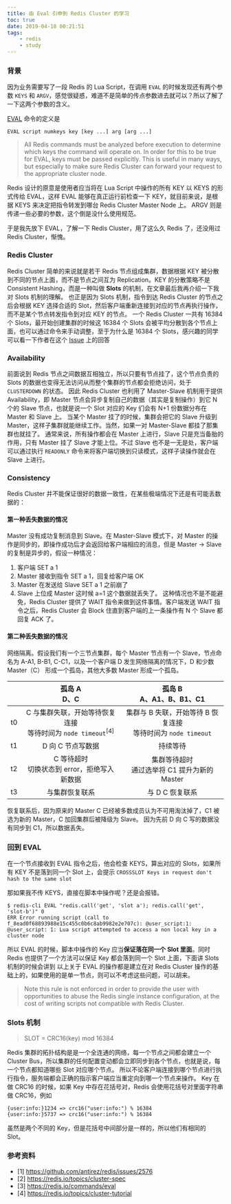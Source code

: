 ```yaml
---
title: 由 Eval 引申到 Redis Cluster 的学习
toc: true
date: 2019-04-18 00:21:51
tags:
    - redis
    - study
---
```


### 背景
因为业务需要写了一段 Redis 的 Lua Script，在调用 `EVAL` 的时候发现还有两个参数 `KEYS` 和 `ARGV`，感觉很疑惑，难道不是简单的传点参数进去就可以？所以了解了一下这两个参数的含义。

[EVAL](https://redis.io/commands/eval) 命令的定义是
```
EVAL script numkeys key [key ...] arg [arg ...]
```

> All Redis commands must be analyzed before execution to determine which keys the command will operate on. In order for this to be true for EVAL, keys must be passed explicitly. This is useful in many ways, but especially to make sure Redis Cluster can forward your request to the appropriate cluster node.

Redis 设计的原意是使用者应当将在 Lua Script 中操作的所有 KEY 以 KEYS 的形式传给 EVAL，这样 EVAL 能够在真正运行前检查一下 KEY，就目前来说，是根据 KEYS 来决定把指令转发到哪台 Redis Cluster Master Node 上。
ARGV 则是传递一些必要的参数，这个倒是没什么使用规范。

于是我先放下 EVAL，了解一下 Redis Cluster，用了这么久 Redis 了，还没用过 Redis Cluster，惭愧。

### Redis Cluster
Redis Cluster 简单的来说就是若干 Redis 节点组成集群，数据根据 KEY 被分散到不同的节点上面，而不是节点之间互为 Replication。KEY 的分散策略不是 Consistent Hashing，而是一种叫做 **Slots** 的机制，在文章最后我再介绍一下我对 Slots 机制的理解。
也正是因为 Slots 机制，指令到达 Redis Cluster 的节点之后会根据 KEY 选择合适的 Slot，然后客户端重新连接到对应的节点再执行操作，而不是某个节点转发指令到对应 KEY 的节点。
一个 Redis Cluster 一共有 16384 个 Slots，最开始创建集群的时候这 16384 个 Slots 会被平均分散到各个节点上面，也可以通过命令来手动调整，至于为什么是 16384 个 Slots，感兴趣的同学可以看一下作者在这个 [Issue](https://github.com/antirez/redis/issues/2576) 上的回答

### Availability
前面说到 Redis 节点之间数据互相独立，所以只要有节点挂了，这个节点负责的 Slots 的数据也变得无法访问从而整个集群的节点都会拒绝访问，处于 `CLUSTERDOWN` 的状态。
因此 Redis Cluster 也利用了 Master-Slave 机制用于提供 Availability，即 Master 节点会异步复制自己的数据（其实是复制操作）到它 N 个的 Slave 节点，也就是说一个 Slot 对应的 Key 们会有 N+1 份数据分布在 Master 和 Slave 上。
当某个 Master 挂了的时候，集群会把它的 Slave 升级到 Master，这样子集群就能继续工作。当然，如果一对 Master-Slave 都挂了那集群也就挂了。
通常来说，所有操作都会在 Master 上进行，Slave 只是充当备胎的作用，只有 Master 挂了 Slave 才能上位。不过 Slave 也不是一无是处，客户端可以通过执行 `READONLY` 命令来将客户端切换到只读模式，这样子读操作就会在 Slave 上进行。

### Consistency
Redis Cluster 并不能保证很好的数据一致性，在某些极端情况下还是有可能丢数据的：

#### 第一种丢失数据的情况
Master 没有成功复制消息到 Slave。在 Master-Slave 模式下，对 Master 的操作是同步的，即操作成功后才会返回给客户端相应的消息，但是 Master -> Slave 的复制是异步的，假设一种情况：
1. 客户端 SET a 1
2. Master 接收到指令 SET a 1，回复给客户端 OK
3. Master 在发送给 Slave SET a 1 之前崩了
4. Slave 上位成 Master
这时候 a=1 这个数据就丢失了。
这种情况也不是不能避免，Redis Cluster 提供了 WAIT 指令来做到这件事情。客户端发送 WAIT 指令之后，Redis Cluster 会 Block 住直到客户端的上一条操作有 N 个 Slave 都回复 ACK 了。

#### 第二种丢失数据的情况

网络隔离。假设我们有一个三节点集群，每个 Master 节点有一个 Slave，节点命名为 A-A1, B-B1, C-C1，以及一个客户端 D
发生网络隔离的情况下，D 和少数 Master（C） 形成一个孤岛，其他大多数 Master 形成一个孤岛。

|      | 孤岛 A<br>D、C | 孤岛 B<br> A、A1、B、B1、C1 |
|:----:|:-------------:|:-------------------------:|
|  t0  | C 与集群失联，开始等待恢复连接<br>等待时间为 `node timeout`<sup>[4]</sup> | 集群与 B 失联，开始等待 B 恢复连接<br>等待时间为 `node timeout` |
|  t1  | D 向 C 节点写数据 | 持续等待 |
|  t2  | C 等待超时<br>切换状态到 error，拒绝写入新数据 | 集群等待超时<br>通过选举将 C1 提升为新的 Master |
|  t3  | 与集群恢复联系 | 与 D C 恢复联系 |

恢复联系后，因为原来的 Master C 已经被多数成员认为不可用淘汰掉了，C1 被选为新的 Master，C 加回集群后被降级为 Slave。
因为先前 D 向 C 写的数据没有同步到 C1，所以数据丢失。

### 回到 EVAL
在一个节点接收到 EVAL 指令之后，他会检查 KEYS，算出对应的 Slots，如果所有 KEY 不是落到同一个 Slot 上，会提示 `CROSSSLOT Keys in request don't hash to the same slot`

那如果我不传 KEYS，直接在脚本中操作呢？还是会报错。
```
$ redis-cli EVAL "redis.call('get', 'slot a'); redis.call('get', 'slot-b')" 0
ERR Error running script (call to f_8ead0f68893988e15c455c0b6c8ab9982e2e707c): @user_script:1: @user_script: 1: Lua script attempted to access a non local key in a cluster node
```

所以 EVAL 的时候，脚本中操作的 Key 应当**保证落在同一个 Slot 里面**。同时 Redis 也提供了一个方法可以保证 Key 都会落到同一个 Slot 上面，下面讲 Slots 机制的时候会讲到
以上关于 EVAL 的操作都是建立在对 Redis Cluster 操作的基础上的，如果使用的是单一节点，则可以不考虑这些问题，可以胡来。
> Note this rule is not enforced in order to provide the user with opportunities to abuse the Redis single instance configuration, at the cost of writing scripts not compatible with Redis Cluster.

### Slots 机制
> SLOT = CRC16(key) mod 16384

Redis 集群的拓扑结构是是一个全连通的网络，每一个节点之间都会建立一个 Cluster Bus，所以集群的任何配置变动都会立即同步到各个节点，也就是说，每一个节点都知道哪些 Slot 对应哪个节点。
所以不论客户端连接到哪个节点进行执行指令，服务端都会正确的指示客户端应当重定向到哪一个节点来操作。
Key 在做 CRC16 的时候，如果 Key 中存在花括号对，Redis 会使用花括号对里面字符串做 CRC16，例如

```
{user:info:}1234 => crc16("user:info:") % 16384
{user:info:}5737 => crc16("user:info:") % 16384
```
虽然是两个不同的 Key，但是花括号中间部分是一样的，所以他们有相同的 Slot。

### 参考资料
* [1] https://github.com/antirez/redis/issues/2576
* [2] https://redis.io/topics/cluster-spec
* [3] https://redis.io/commands/eval
* [4] https://redis.io/topics/cluster-tutorial